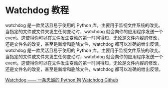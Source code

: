 # Watchdog 教程

<show-structure depth="2"/>

watchdog  是一款灵活且易于使用的  Python  库，主要用于监视文件系统的改变。
当指定的文件或文件夹发生任何变动时，watchdog  就会向你的应用程序发送一个  event。这使得你可以在文件发生变动的第一时间得知，无论是文件内容的修改，还是文件名的改变，甚至是新增和删除文件，watchdog  都可以准确的给出反馈。watchdog  是一款灵活且易于使用的  Python  库，主要用于监视文件系统的改变。
当指定的文件或文件夹发生任何变动时，watchdog  就会向你的应用程序发送一个  event。这使得你可以在文件发生变动的第一时间得知，无论是文件内容的修改，还是文件名的改变，甚至是新增和删除文件，watchdog  都可以准确的给出反馈。

<seealso>
<category ref="ref_docs">
    <a href="https://mp.weixin.qq.com/s/08OxxMWhz_qC0HTCcMrMMA">Watchdog —— 一条忠诚的 Python 狗</a>
</category>
<category ref="ref_github">
    <a href="https://github.com/gorakhargosh/watchdog">Watchdog Github</a>
</category>
<category ref="ref_issues"></category>
<category ref="ref_hf"></category>
<category ref="ref_ms"></category>
</seealso>